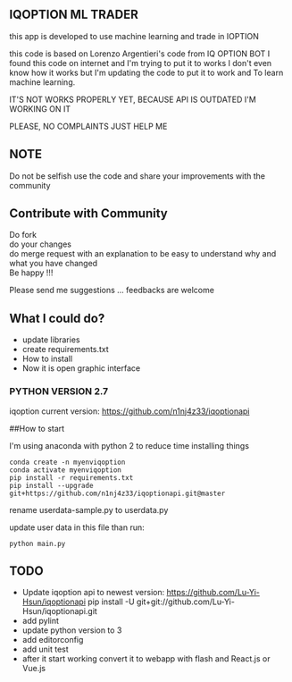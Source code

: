 ## IQOPTION ML TRADER

this app is developed to use machine learning and trade in IOPTION

this code is based on Lorenzo Argentieri's code from IQ OPTION BOT
I found this code on internet and I'm trying to put it to works
I don't even know how it works but I'm updating the code to put it to work
and To learn machine learning.

IT'S NOT WORKS PROPERLY YET, BECAUSE API IS OUTDATED
I'M WORKING ON IT

PLEASE, NO COMPLAINTS
JUST HELP ME

## NOTE

Do not be selfish use the code and share your improvements with the community

## Contribute with Community

Do fork<br>
do your changes<br>
do merge request with an explanation to be easy to understand why and what you have changed<br>
Be happy !!!

Please send me suggestions ... feedbacks are welcome

## What I could do?

- update libraries
- create requirements.txt
- How to install
- Now it is open graphic interface

### PYTHON VERSION 2.7

iqoption current version:
https://github.com/n1nj4z33/iqoptionapi

##How to start

I'm using anaconda with python 2 to reduce time installing things

```
conda create -n myenviqoption
conda activate myenviqoption
pip install -r requirements.txt
pip install --upgrade git+https://github.com/n1nj4z33/iqoptionapi.git@master

```

rename userdata-sample.py to userdata.py

update user data in this file than run:

```
python main.py
```

## TODO

- Update iqoption api to newest version:
  https://github.com/Lu-Yi-Hsun/iqoptionapi
  pip install -U git+git://github.com/Lu-Yi-Hsun/iqoptionapi.git
- add pylint
- update python version to 3
- add editorconfig
- add unit test
- after it start working convert it to webapp with flash and React.js or Vue.js
